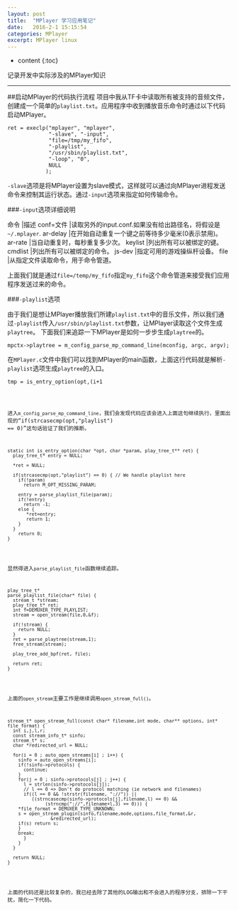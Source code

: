 ```yaml
---
layout: post
title:  "MPlayer 学习应用笔记"
date:   2016-2-1 15:15:54
categories: MPlayer
excerpt: MPlayer linux
---
```


* content
{:toc}

记录开发中实际涉及的MPlayer知识

---

##启动MPlayer的代码执行流程
项目中我从TF卡中读取所有被支持的音频文件，创建成一个简单的`playlist.txt`。应用程序中收到播放音乐命令时通过以下代码启动MPlayer。
<pre><code>ret = execlp("mplayer", "mplayer",
			 "-slave", "-input",
			 "file=/tmp/my_fifo",
			 "-playlist",
			 "/usr/sbin/playlist.txt",
			 "-loop", "0",
			 NULL
			);
</code></pre>

`-slave`选项是将MPlayer设置为slave模式，这样就可以通过向MPlayer进程发送命令来控制其运行状态。通过`-input`选项来指定如何传输命令。

###`-input`选项详细说明

命令			|描述
conf=文件		|读取另外的input.conf.如果没有给出路径名，将假设是`~/.mplayer`.
ar-delay		|在开始自动重复一个键之前等待多少毫米(0表示禁用)。
ar-rate			|当自动重复时，每秒重复多少次。
keylist			|列出所有可以被绑定的键。
cmdlist			|列出所有可以被绑定的命令。
js-dev			|指定可用的游戏操纵杆设备。
file			|从指定文件读取命令，用于命令管道。

上面我们就是通过`file=/temp/my_fifo`指定`my_fifo`这个命令管道来接受我们应用程序发送过来的命令。

###`-playlist`选项

由于我们是想让MPlayer播放我们所建`playlist.txt`中的音乐文件，所以我们通过`-playlist`传入`/usr/sbin/playlist.txt`参数，让MPlayer读取这个文件生成`playtree`。
下面我们来追踪一下MPlayer是如何一步步生成`playtree`的。
<pre><code>mpctx->playtree = m_config_parse_mp_command_line(mconfig, argc, argv);
</code></pre>
在`MPlayer.c`文件中我们可以找到MPlayer的main函数，上面这行代码就是解析`-playlist`选项生成`playtree`的入口。
<pre><code>tmp = is_entry_option(opt,(i+1<argc) ? argv[i + 1] : NULL,&entry);
</code></pre>
进入`m_config_parse_mp_command_line`，我们会发现代码应该会进入上面这句继续执行，里面出现的“if(strcasecmp(opt,"playlist") == 0)”这句话验证了我们的推断。
<pre><code>static int is_entry_option(char *opt, char *param, play_tree_t** ret) {
  play_tree_t* entry = NULL;

  *ret = NULL;

  if(strcasecmp(opt,"playlist") == 0) { // We handle playlist here
    if(!param)
      return M_OPT_MISSING_PARAM;

    entry = parse_playlist_file(param);
    if(!entry)
      return -1;
    else {
       *ret=entry;
       return 1;
    }
  }
    return 0;
}
</code></pre>

显然得进入`parse_playlist_file`函数继续追踪。
<pre><code>play_tree_t*
parse_playlist_file(char* file) {
  stream_t *stream;
  play_tree_t* ret;
  int f=DEMUXER_TYPE_PLAYLIST;
  stream = open_stream(file,0,&f);

  if(!stream) {
    return NULL;
  }
  ret = parse_playtree(stream,1);
  free_stream(stream);

  play_tree_add_bpf(ret, file);

  return ret;
}
</code></pre>
上面的`open_stream`主要工作是继续调用`open_stream_full()`。
<pre><code>stream_t* open_stream_full(const char* filename,int mode, char** options, int* file_format) {
  int i,j,l,r;
  const stream_info_t* sinfo;
  stream_t* s;
  char *redirected_url = NULL;

  for(i = 0 ; auto_open_streams[i] ; i++) {
    sinfo = auto_open_streams[i];
    if(!sinfo->protocols) {
      continue;
    }
    for(j = 0 ; sinfo->protocols[j] ; j++) {
      l = strlen(sinfo->protocols[j]);
      // l == 0 => Don't do protocol matching (ie network and filenames)
      if((l == 0 && !strstr(filename, "://")) ||
         ((strncasecmp(sinfo->protocols[j],filename,l) == 0) &&
		      (strncmp("://",filename+l,3) == 0))) {
	*file_format = DEMUXER_TYPE_UNKNOWN;
	s = open_stream_plugin(sinfo,filename,mode,options,file_format,&r,
				&redirected_url);
	if(s) return s;
	}
	break;
      }
    }
  }

  return NULL;
}
</code></pre>
上面的代码还是比较复杂的，我已经去除了其他的LOG输出和不会进入的程序分支，排除一下干扰，简化一下代码。
















